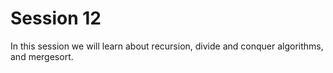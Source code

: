 # Session 12

In this session we will learn about recursion, divide and conquer algorithms,
and mergesort.